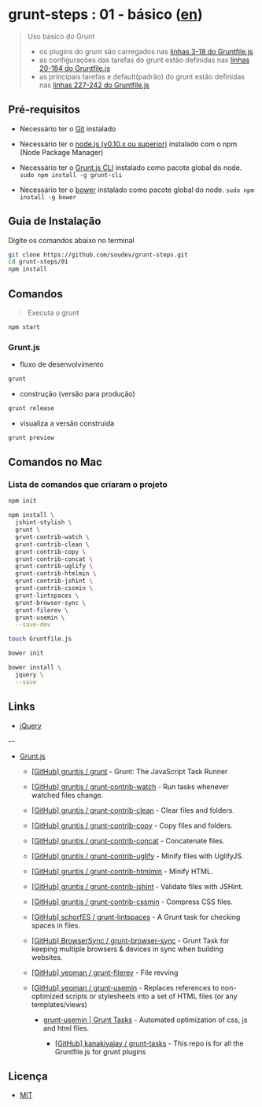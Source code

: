 # grunt-steps : 01 - básico ([en](README.md))

> Uso básico do Grunt
> - os plugins do grunt são carregados nas [linhas 3-18 do Gruntfile.js](Gruntfile.js#L3-L18)
> - as configurações das tarefas do grunt estão definidas nas [linhas 20-184 do Gruntfile.js](Gruntfile.js#L20-L184)
> - as principais tarefas e default(padrão) do grunt estão definidas nas [linhas 227-242 do Gruntfile.js](Gruntfile.js#L227-L242)


## Pré-requisitos

* Necessário ter o [Git](http://git-scm.com/) instalado

* Necessário ter o [node.js (v0.10.x ou superior)](http://nodejs.org/) instalado com o npm (Node Package Manager)

* Necessário ter o [Grunt.js CLI](http://gruntjs.com/getting-started#installing-the-cli) instalado como pacote global do node. `sudo npm install -g grunt-cli`

* Necessário ter o [bower](http://bower.io/) instalado como pacote global do node. `sudo npm install -g bower`


## Guia de Instalação

Digite os comandos abaixo no terminal

```bash
git clone https://github.com/soudev/grunt-steps.git
cd grunt-steps/01
npm install
```


## Comandos

> Executa o grunt

```bash
npm start
```

### Grunt.js

* fluxo de desenvolvimento

```bash
grunt
```

* construção (versão para produção)

```bash
grunt release
```

* visualiza a versão construída

```bash
grunt preview
```


## Comandos no Mac

### Lista de comandos que criaram o projeto

```bash
npm init

npm install \
  jshint-stylish \
  grunt \
  grunt-contrib-watch \
  grunt-contrib-clean \
  grunt-contrib-copy \
  grunt-contrib-concat \
  grunt-contrib-uglify \
  grunt-contrib-htmlmin \
  grunt-contrib-jshint \
  grunt-contrib-cssmin \
  grunt-lintspaces \
  grunt-browser-sync \
  grunt-filerev \
  grunt-usemin \
  --save-dev

touch Gruntfile.js

bower init

bower install \
  jquery \
  --save
```


## Links

* [jQuery](https://jquery.com/)

--

* [Grunt.js](http://gruntjs.com/)

  * [[GitHub] gruntjs / grunt](https://github.com/gruntjs/grunt) - Grunt: The JavaScript Task Runner

  * [[GitHub] gruntjs / grunt-contrib-watch](https://github.com/gruntjs/grunt-contrib-watch) - Run tasks whenever watched files change.

  * [[GitHub] gruntjs / grunt-contrib-clean](https://github.com/gruntjs/grunt-contrib-clean) - Clear files and folders.

  * [[GitHub] gruntjs / grunt-contrib-copy](https://github.com/gruntjs/grunt-contrib-copy) - Copy files and folders.

  * [[GitHub] gruntjs / grunt-contrib-concat](https://github.com/gruntjs/grunt-contrib-concat) - Concatenate files.

  * [[GitHub] gruntjs / grunt-contrib-uglify](https://github.com/gruntjs/grunt-contrib-uglify) - Minify files with UglifyJS.

  * [[GitHub] gruntjs / grunt-contrib-htmlmin](https://github.com/gruntjs/grunt-contrib-htmlmin) - Minify HTML.

  * [[GitHub] gruntjs / grunt-contrib-jshint](https://github.com/gruntjs/grunt-contrib-jshint) - Validate files with JSHint.

  * [[GitHub] gruntjs / grunt-contrib-cssmin](https://github.com/gruntjs/grunt-contrib-cssmin) - Compress CSS files.

  * [[GitHub] schorfES / grunt-lintspaces](https://github.com/schorfES/grunt-lintspaces) - A Grunt task for checking spaces in files.

  * [[GitHub] BrowserSync / grunt-browser-sync](https://github.com/BrowserSync/grunt-browser-sync) - Grunt Task for keeping multiple browsers & devices in sync when building websites.

  * [[GitHub] yeoman / grunt-filerev](https://github.com/yeoman/grunt-filerev) - File revving

  * [[GitHub] yeoman / grunt-usemin](https://github.com/yeoman/grunt-usemin) - Replaces references to non-optimized scripts or stylesheets into a set of HTML files (or any templates/views)

    * [grunt-usemin | Grunt Tasks](http://grunt-tasks.com/grunt-usemin/) - Automated optimization of css, js and html files.

      * [[GitHub] kanakiyajay / grunt-tasks](https://github.com/kanakiyajay/grunt-tasks) - This repo is for all the Gruntfile.js for grunt plugins


## Licença

- [MIT](../LICENSE)
